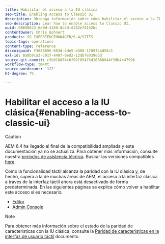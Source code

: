 ```yaml
---
title: Habilitar el acceso a la IU clásica
seo-title: Enabling Access to Classic UI
description: Obtenga información sobre cómo habilitar el acceso a la IU clásica.
seo-description: Lear how to enable access to Classic UI.
uuid: 08698023-6e0d-4160-8c4d-d282e74182bc
contentOwner: Chris Bohnert
products: SG_EXPERIENCEMANAGER/6.4/SITES
topic-tags: operations
content-type: reference
discoiquuid: f3683696-663d-4de5-a388-1709f44d58c1
exl-id: 8a8b9ca3-c917-4407-9ed2-12dbfe039e5d
source-git-commit: c5b816d74c6f02f85476d16868844f39b4c47996
workflow-type: tm+mt
source-wordcount: '122'
ht-degree: 7%

---
```


# Habilitar el acceso a la IU clásica{#enabling-access-to-classic-ui}

>[!CAUTION]
>
>AEM 6.4 ha llegado al final de la compatibilidad ampliada y esta documentación ya no se actualiza. Para obtener más información, consulte nuestra [períodos de asistencia técnica](https://helpx.adobe.com/es/support/programs/eol-matrix.html). Buscar las versiones compatibles [here](https://experienceleague.adobe.com/docs/).

Como la funcionalidad táctil alcanza la paridad con la IU clásica y, de hecho, supera a la de muchas áreas de AEM, el acceso a la interfaz clásica a través de la interfaz táctil ahora está desactivado de forma predeterminada. En las siguientes páginas se explica cómo volver a habilitar este acceso si es necesario.

* [Editor](/help/sites-administering/enable-classic-ui-editor.md)
* [Admin Console](/help/sites-administering/enable-classic-ui-admin.md)

>[!NOTE]
>
>Para obtener más información sobre el estado de la paridad de características con la IU clásica, consulte la [Paridad de características en la interfaz de usuario táctil](/help/release-notes/touch-ui-features-status.md) documento.
